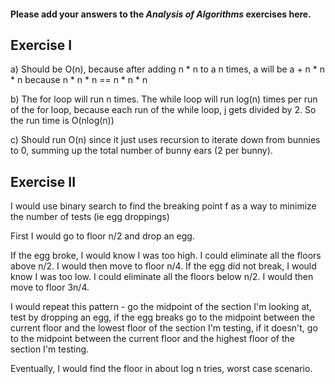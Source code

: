#### Please add your answers to the ***Analysis of  Algorithms*** exercises here.

## Exercise I

a) Should be O(n), because after adding n * n to a n times, a will be a + n * n * n because n * n * n == n * n * n


b) The for loop will run n times. The while loop will run log(n) times per run of the for loop, because each run of the while loop, j gets divided by 2. So the run time is O(nlog(n))


c) Should run O(n) since it just uses recursion to iterate down from bunnies to 0, summing up the total number of bunny ears (2 per bunny).

## Exercise II

I would use binary search to find the breaking point f as a way to minimize the number of tests (ie egg droppings)

First I would go to floor n/2 and drop an egg.

If the egg broke, I would know I was too high. I could eliminate all the floors above n/2. I would then move to floor n/4.
If the egg did not break, I would know I was too low. I could eliminate all the floors below n/2. I would then move to floor 3n/4.

I would repeat this pattern - go the midpoint of the section I'm looking at, test by dropping an egg, if the egg breaks go to the midpoint between the current floor and the lowest floor of the section I'm testing, if it doesn't, go to the midpoint between the current floor and the highest floor of the section I'm testing.

Eventually, I would find the floor in about log n tries, worst case scenario.